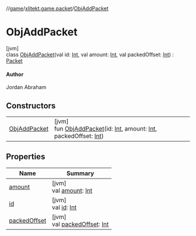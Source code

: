 //[game](../../../index.md)/[xlitekt.game.packet](../index.md)/[ObjAddPacket](index.md)

# ObjAddPacket

[jvm]\
class [ObjAddPacket](index.md)(val id: [Int](https://kotlinlang.org/api/latest/jvm/stdlib/kotlin/-int/index.html), val amount: [Int](https://kotlinlang.org/api/latest/jvm/stdlib/kotlin/-int/index.html), val packedOffset: [Int](https://kotlinlang.org/api/latest/jvm/stdlib/kotlin/-int/index.html)) : [Packet](../-packet/index.md)

#### Author

Jordan Abraham

## Constructors

| | |
|---|---|
| [ObjAddPacket](-obj-add-packet.md) | [jvm]<br>fun [ObjAddPacket](-obj-add-packet.md)(id: [Int](https://kotlinlang.org/api/latest/jvm/stdlib/kotlin/-int/index.html), amount: [Int](https://kotlinlang.org/api/latest/jvm/stdlib/kotlin/-int/index.html), packedOffset: [Int](https://kotlinlang.org/api/latest/jvm/stdlib/kotlin/-int/index.html)) |

## Properties

| Name | Summary |
|---|---|
| [amount](amount.md) | [jvm]<br>val [amount](amount.md): [Int](https://kotlinlang.org/api/latest/jvm/stdlib/kotlin/-int/index.html) |
| [id](id.md) | [jvm]<br>val [id](id.md): [Int](https://kotlinlang.org/api/latest/jvm/stdlib/kotlin/-int/index.html) |
| [packedOffset](packed-offset.md) | [jvm]<br>val [packedOffset](packed-offset.md): [Int](https://kotlinlang.org/api/latest/jvm/stdlib/kotlin/-int/index.html) |
